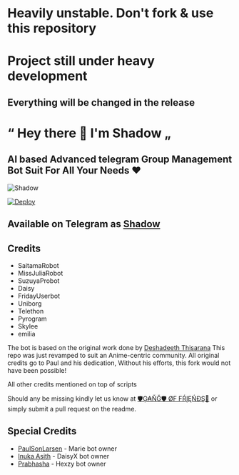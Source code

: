 # Heavily unstable. Don't fork & use this repository

# Project still under heavy development
## Everything will be changed in the release


# “ Hey there 👋 I'm Shadow „
## AI based Advanced telegram Group Management Bot Suit For All Your Needs ❤️

![Shadow](https://telegra.ph/file/cfc30564ae32f55b27aa5.jpg)

[![Deploy](https://www.herokucdn.com/deploy/button.svg)](https://heroku.com/deploy?template=https://github.com/deshadeeth-thisarana/Shadow.git)

## Available on Telegram as [Shadow](https://t.me/Mr_Shadow_robot)



## Credits

 - SaitamaRobot
 - MissJuliaRobot
 - SuzuyaProbot
 - Daisy
 - FridayUserbot
 - Uniborg
 - Telethon
 - Pyrogram
 - Skylee
 - emilia


The bot is based on the original work done by [Deshadeeth Thisarana](https://github.com/deshadeeth-thisarana)
This repo was just revamped to suit an Anime-centric community. All original credits go to Paul and his dedication, Without his efforts, this fork would not have been possible!

All other credits mentioned on top of scripts

Should any be missing kindly let us know at [🛡Ģ₳ŇĞ🛡 ØF FŔĮĘŃĐŞ📝](https://t.me/gangoffriends) or simply submit a pull request on the readme.

## Special Credits
- [PaulSonLarsen](https://t.me/SonOfLars) - Marie bot owner
- [Inuka Asith](https://t.me/InukaAsith) - DaisyX bot owner
- [Prabhasha](https://t.me/Prabha_sha) - Hexzy bot owner

